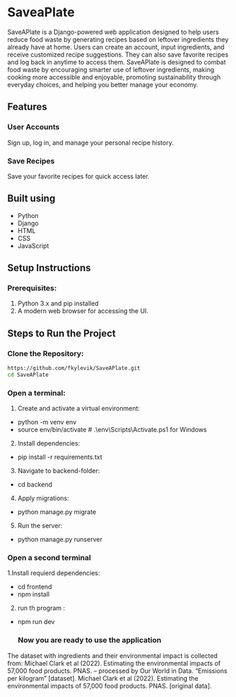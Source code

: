 # SaveaPlate

SaveAPlate  is a Django-powered web application designed to help users reduce food waste by generating recipes based on leftover ingredients they already have at home. Users can create an account, input ingredients, and receive customized recipe suggestions. 
They can also save favorite recipes and log back in anytime to access them.
SaveAPlate is designed to combat food waste by encouraging smarter use of leftover ingredients, making cooking more accessible and enjoyable, promoting sustainability through everyday choices, and helping you better manage your economy.

## Features
### User Accounts
  Sign up, log in, and manage your personal recipe history.

### Save Recipes
  Save your favorite recipes for quick access later.

## Built using

- Python
- Django
- HTML
- CSS
- JavaScript

## Setup Instructions
### Prerequisites:
1. Python 3.x and pip installed
2. A modern web browser for accessing the UI.

## Steps to Run the Project
 
### Clone the Repository:
 ``` bash
https://github.com/fkylevik/SaveAPlate.git
cd SaveAPlate
```
### Open a terminal:
1. Create and activate a virtual environment:
- python -m venv env
- source env/bin/activate  # .\env\Scripts\Activate.ps1 for Windows 
2. Install dependencies:
- pip install -r requirements.txt
3. Navigate to backend-folder:
- cd backend 
4. Apply migrations:
- python manage.py migrate
5. Run the server:
- python manage.py runserver
### Open a second terminal 
1.Install requierd dependencies:
- cd frontend
- npm install 
2. run th program :
- npm run dev

  ### Now you are ready to use the application



The dataset with ingredients and their environmental impact is collected from:
Michael Clark et al (2022). Estimating the environmental impacts of 57,000 food products. PNAS. – processed by Our World in Data. “Emissions per kilogram” [dataset]. Michael Clark et al (2022). Estimating the environmental impacts of 57,000 food products. PNAS. [original data].






